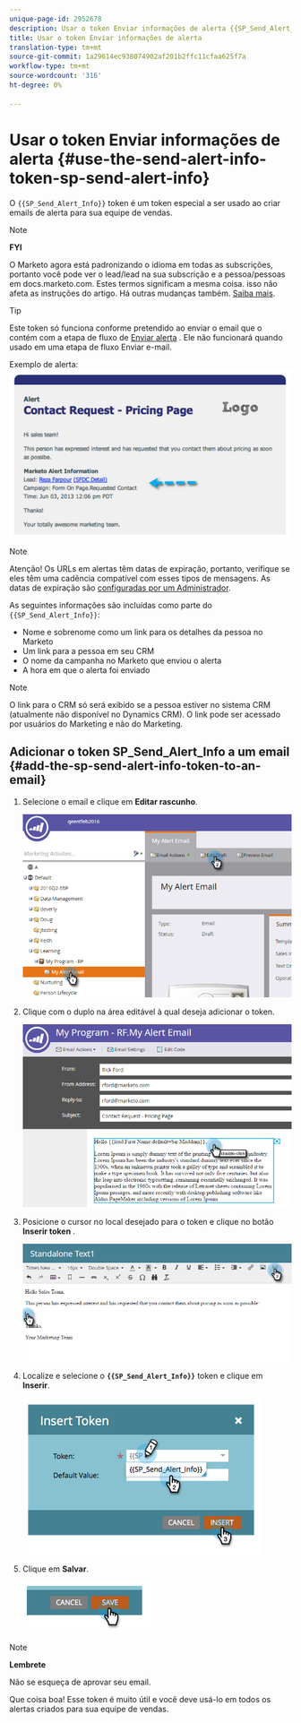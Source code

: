 ```yaml
---
unique-page-id: 2952678
description: Usar o token Enviar informações de alerta {{SP_Send_Alert_Info}} - Documentos de marketing - Documentação do produto
title: Usar o token Enviar informações de alerta
translation-type: tm+mt
source-git-commit: 1a29614ec938074902af201b2ffc11cfaa625f7a
workflow-type: tm+mt
source-wordcount: '316'
ht-degree: 0%

---
```



# Usar o token Enviar informações de alerta {#use-the-send-alert-info-token-sp-send-alert-info}

O `{{SP_Send_Alert_Info}}` token é um token especial a ser usado ao criar emails de alerta para sua equipe de vendas.

>[!NOTE]
>
>**FYI**
>
>O Marketo agora está padronizando o idioma em todas as subscrições, portanto você pode ver o lead/lead na sua subscrição e a pessoa/pessoas em docs.marketo.com. Estes termos significam a mesma coisa. isso não afeta as instruções do artigo. Há outras mudanças também. [Saiba mais](http://docs.marketo.com/display/DOCS/Updates+to+Marketo+Terminology).

>[!TIP]
>
>Este token só funciona conforme pretendido ao enviar o email que o contém com a etapa de fluxo de [Enviar alerta](../../../../product-docs/core-marketo-concepts/smart-campaigns/flow-actions/send-alert.md) . Ele não funcionará quando usado em uma etapa de fluxo Enviar e-mail.

Exemplo de alerta:   ![](assets/image2014-9-25-15-3a17-3a58.png)

>[!NOTE]
>
>Atenção! Os URLs em alertas têm datas de expiração, portanto, verifique se eles têm uma cadência compatível com esses tipos de mensagens. As datas de expiração são [configuradas por um Administrador](../../../../product-docs/administration/settings/edit-link-expiration-in-reports-and-alerts.md).

As seguintes informações são incluídas como parte do `{{SP_Send_Alert_Info}}`:

* Nome e sobrenome como um link para os detalhes da pessoa no Marketo
* Um link para a pessoa em seu CRM
* O nome da campanha no Marketo que enviou o alerta
* A hora em que o alerta foi enviado

>[!NOTE]
>
>O link para o CRM só será exibido se a pessoa estiver no sistema CRM (atualmente não disponível no Dynamics CRM). O link pode ser acessado por usuários do Marketing e não do Marketing.

## Adicionar o token SP_Send_Alert_Info a um email {#add-the-sp-send-alert-info-token-to-an-email}

1. Selecione o email e clique em **Editar rascunho**.

   ![](assets/one-3.png)

1. Clique com o duplo na área editável à qual deseja adicionar o token.

   ![](assets/two-3.png)

1. Posicione o cursor no local desejado para o token e clique no botão **Inserir token** .

   ![](assets/three-3.png)

1. Localize e selecione o **`{{SP_Send_Alert_Info}}`** token e clique em **Inserir**.

   ![](assets/image2014-9-25-15-3a19-3a11.png)

1. Clique em **Salvar**.

   ![](assets/image2014-9-25-15-3a19-3a24.png)

>[!NOTE]
>
>**Lembrete**
>
>Não se esqueça de aprovar seu email.

Que coisa boa! Esse token é muito útil e você deve usá-lo em todos os alertas criados para sua equipe de vendas.